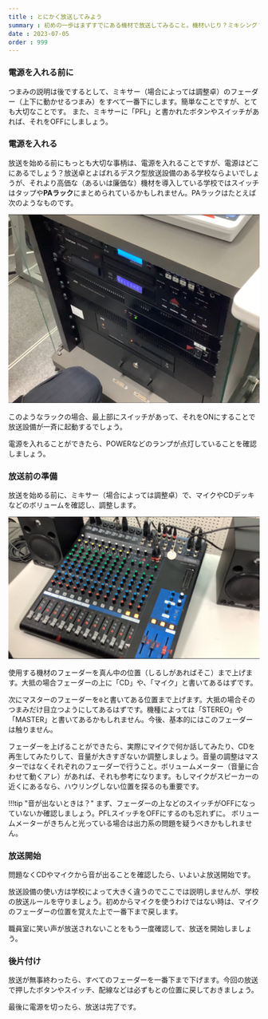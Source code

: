 ```yaml
---
title : とにかく放送してみよう
summary : 初めの一歩はまずすでにある機材で放送してみること。機材いじり？ミキシング？そんな知識はいりません。放送してみるなら簡単。
date : 2023-07-05
order : 999
---
```


### 電源を入れる前に
つまみの説明は後でするとして、ミキサー（場合によっては調整卓）のフェーダー（上下に動かせるつまみ）をすべて一番下にします。簡単なことですが、とても大切なことです。
また、ミキサーに「PFL」と書かれたボタンやスイッチがあれば、それをOFFにしましょう。

### 電源を入れる
放送を始める前にもっとも大切な事柄は、電源を入れることですが、電源はどこにあるでしょう？放送卓とよばれるデスク型放送設備のある学校ならよいでしょうが、それより高価な（あるいは廉価な）機材を導入している学校ではスイッチはタップや**PAラック**にまとめられているかもしれません。PAラックはたとえば次のようなものです。

![PAラックの例](./media/1.png)

このようなラックの場合、最上部にスイッチがあって、それをONにすることで放送設備が一斉に起動するでしょう。

電源を入れることができたら、POWERなどのランプが点灯していることを確認しましょう。

### 放送前の準備
放送を始める前に、ミキサー（場合によっては調整卓）で、マイクやCDデッキなどのボリュームを確認し、調整します。

![ミキサー](./media/2.png)

使用する機材のフェーダーを真ん中の位置（しるしがあればそこ）まで上げます。大抵の場合フェーダーの上に「CD」や、「マイク」と書いてあるはずです。

次にマスターのフェーダーを`0`と書いてある位置まで上げます。大抵の場合そのつまみだけ目立つようにしてあるはずです。機種によっては「STEREO」や「MASTER」と書いてあるかもしれません。今後、基本的にはこのフェーダーは触りません。

フェーダーを上げることができたら、実際にマイクで何か話してみたり、CDを再生してみたりして、音量が大きすぎないか調整しましょう。音量の調整はマスターではなくそれぞれのフェーダーで行うこと。ボリュームメーター（音量に合わせて動くアレ）があれば、それも参考になります。もしマイクがスピーカーの近くにあるなら、ハウリングしない位置を探るのも重要です。

!!!tip "音が出ないときは？"
    まず、フェーダーの上などのスイッチがOFFになっていないか確認しましょう。PFLスイッチをOFFにするのも忘れずに。
    ボリュームメーターがきちんと光っている場合は出力系の問題を疑うべきかもしれません。

### 放送開始
問題なくCDやマイクから音が出ることを確認したら、いよいよ放送開始です。

放送設備の使い方は学校によって大きく違うのでここでは説明しませんが、学校の放送ルールを守りましょう。初めからマイクを使うわけではない時は、マイクのフェーダーの位置を覚えた上で一番下まで戻します。

職員室に笑い声が放送されないことをもう一度確認して、放送を開始しましょう。

### 後片付け
放送が無事終わったら、すべてのフェーダーを一番下まで下げます。今回の放送で押したボタンやスイッチ、配線などは必ずもとの位置に戻しておきましょう。

最後に電源を切ったら、放送は完了です。